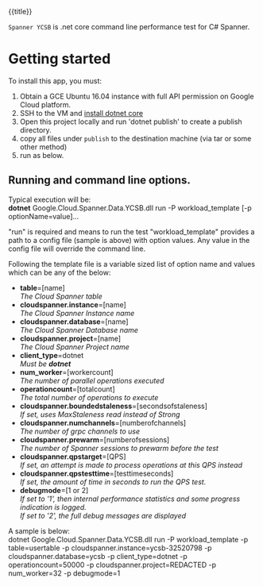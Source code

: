 {{title}}

`Spanner YCSB` is .net core command line performance test for C# Spanner.

# Getting started

To install this app, you must:
1. Obtain a GCE Ubuntu 16.04 instance with full API permission on Google Cloud platform.
2. SSH to the VM and [install dotnet core](https://www.microsoft.com/net/learn/get-started/linuxubuntu)
3. Open this project locally and run 'dotnet publish' to create a publish directory.
4. copy all files under `publish` to the destination machine (via tar or some other method)
5. run as below.

## Running and command line options.
Typical execution will be:  
**dotnet** Google.Cloud.Spanner.Data.YCSB.dll run -P workload_template [-p optionName=value]...

"run" is required and means to run the test
"workload_template" provides a path to a config file (sample is above) with option values.
Any value in the config file will override the command line.

Following the template file is a variable sized list of option name and values which
can be any of the below:

* **table**=[name]  
   *The Cloud Spanner table*
* **cloudspanner.instance**=[name]  
   *The Cloud Spanner Instance name*
* **cloudspanner.database**=[name]  
   *The Cloud Spanner Database name*
* **cloudspanner.project**=[name]  
   *The Cloud Spanner Project name*
* **client_type**=dotnet  
   *Must be **dotnet***
* **num_worker**=[workercount]  
   *The number of parallel operations executed*
* **operationcount**=[totalcount]  
   *The total number of operations to execute*
* **cloudspanner.boundedstaleness**=[secondsofstaleness]  
   *If set, uses MaxStaleness read instead of Strong*
* **cloudspanner.numchannels**=[numberofchannels]  
   *The number of grpc channels to use*
* **cloudspanner.prewarm**=[numberofsessions]  
   *The number of Spanner sessions to prewarm before the test*
* **cloudspanner.qpstarget**=[QPS]  
   *If set, an attempt is made to process operations at this QPS instead*
* **cloudspanner.qpstesttime**=[testtimeseconds]  
   *If set, the amount of time in seconds to run the QPS test.*
* **debugmode**=[1 or 2]  
   *If set to '1', then internal performance statistics and some progress indication is logged.*  
   *If set to '2', the full debug messages are displayed*

A sample is below:  
 dotnet Google.Cloud.Spanner.Data.YCSB.dll run -P workload_template -p table=usertable -p cloudspanner.instance=ycsb-32520798 -p cloudspanner.database=ycsb -p client_type=dotnet -p operationcount=50000 -p cloudspanner.project=REDACTED -p num_worker=32 -p debugmode=1